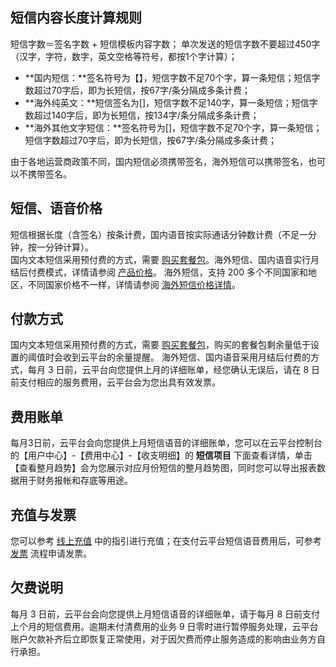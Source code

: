 ## 短信内容长度计算规则
短信字数＝签名字数 + 短信模板内容字数；
单次发送的短信字数不要超过450字（汉字，字符，数字，英文空格等符号，都按1个字计算）；
- **国内短信：**签名符号为【】，短信字数不足70个字，算一条短信；短信字数超过70字后，即为长短信，按67字/条分隔成多条计费；
- **海外纯英文：**短信签名为[]，短信字数不足140字，算一条短信；短信字数超过140字后，即为长短信，按134字/条分隔成多条计费；
- **海外其他文字短信：**签名符号为[]，短信字数不足70个字，算一条短信；短信字数超过70字后，即为长短信，按67字/条分隔成多条计费；

由于各地运营商政策不同，国内短信必须携带签名，海外短信可以携带签名，也可以不携带签名。



## 短信、语音价格
短信根据长度（含签名）按条计费，国内语音按实际通话分钟数计费（不足一分钟，按一分钟计算）。  
国内文本短信采用预付费的方式，需要 [购买套餐包](https://buy.tce.fsphere.cn/sms)。海外短信、国内语音实行月结后付费模式，详情请参阅 [产品价格](http://tce.fsphere.cn/document/product/382/8414)。 
海外短信，支持 200 多个不同国家和地区，不同国家价格不一样，详情请参阅 [海外短信价格详情](http://tce.fsphere.cn/document/product/382/8414#.E6.B5.B7.E5.A4.96.E7.9F.AD.E4.BF.A1.E4.BB.B7.E6.A0.BC.E8.AF.A6.E6.83.85)。

## 付款方式
国内文本短信采用预付费的方式，需要 [购买套餐包](https://buy.tce.fsphere.cn/sms)，购买的套餐包剩余量低于设置的阈值时会收到云平台的余量提醒。
海外短信、国内语音采用月结后付费的方式，每月 3 日前，云平台向您提供上月的详细账单，经您确认无误后，请在 8 日前支付相应的服务费用，云平台会为您出具有效发票。

## 费用账单
每月3日前，云平台会向您提供上月短信语音的详细账单，您可以在云平台控制台的【用户中心】-【费用中心】-【收支明细】的 **短信项目** 下面查看详情，单击【查看整月趋势】会为您展示对应月份短信的整月趋势图，同时您可以导出报表数据用于财务报帐和存底等用途。

## 充值与发票
您可以参考 [线上充值](http://tce.fsphere.cn/document/product/555/9902) 中的指引进行充值；在支付云平台短信语音费用后，可参考 [发票](http://tce.fsphere.cn/document/product/555/7434) 流程申请发票。

## 欠费说明
每月 3 日前，云平台会向您提供上月短信语音的详细账单，请于每月 8 日前支付上个月的短信费用。逾期未付清费用的业务 9 日零时进行暂停服务处理，云平台账户欠款补齐后立即恢复正常使用，对于因欠费而停止服务造成的影响由业务方自行承担。
